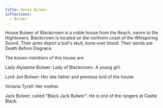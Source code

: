 ```yaml
---
title: House Bulwer
inflections:
  - Bulwer
---
```


 House Bulwer of Blackcrown is a noble house from the Reach, sworn to the Hightowers. Blackcrown is located on the northern coast of the Whispering Sound. Their arms depict a bull's skull, bone over blood. Their words are Death Before Disgrace.

The known members of this house are:

Lady Alysanne Bulwer: Lady of Blackcrown. A young girl.

Lord Jon Bulwer: Her late father and previous lord of the house.

Victaria Tyrell: Her mother.

Jack Bulwer, called "Black Jack Bulwer". He is one of the rangers at Castle Black.



